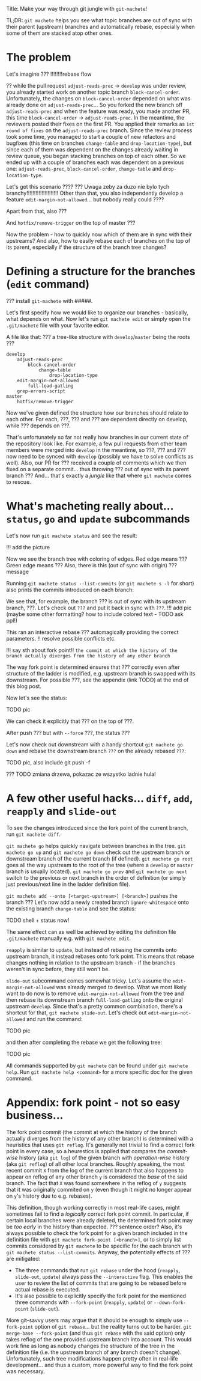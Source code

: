 Title: Make your way through git jungle with `git-machete`!

<and some jungle-related picture>

TL;DR: `git machete` helps you see what topic branches are out of sync with their parent (upstream) branches and automatically rebase, especially when some of them are stacked atop other ones.


# The problem


Let's imagine ??? !!!!!!!!rebase flow

?? while the pull request `adjust-reads-prec` -> `develop` was under review, you already started work on another topic branch `block-cancel-order`.
Unfortunately, the changes on `block-cancel-order` depended on what was already done on `adjust-reads-prec`...
So you forked the new branch off `adjust-reads-prec` and when the feature was ready, you made another PR, this time `block-cancel-order` -> `adjust-reads-prec`.
In the meantime, the reviewers posted their fixes on the first PR.
You applied their remarks as `1st round of fixes` on the `adjust-reads-prec` branch.
Since the review process took some time, you managed to start a couple of new refactors and bugfixes (this time on branches `change-table` and `drop-location-type`),
but since each of them was dependent on the changes already waiting in review queue, you began stacking branches on top of each other.
So we ended up with a couple of branches each was dependent on a previous one: `adjust-reads-prec`, `block-cancel-order`, `change-table` and `drop-location-type`.

Let's get this scenario ????
??? Uwaga zeby za duzo nie bylo tych branchy!!!!!!!!!!!!!!!!!!!!!
Other than that, you also independently develop a feature `edit-margin-not-allowed`... but nobody really could ????

Apart from that, also ???

And `hotfix/remove-trigger` on the top of master ???

Now the problem - how to quickly now which of them are in sync with their upstreams?
And also, how to easily rebase each of branches on the top of its parent, especially if the structure of the branch tree changes?


# Defining a structure for the branches (`edit` command)


??? install `git-machete` with #####.

Let's first specify how we would like to organize our branches - basically, what depends on what.
Now let's run `git machete edit` or simply open the `.git/machete` file with your favorite editor.

A file like that:
??? a tree-like structure with `develop`/`master` being the roots ???
```
develop
    adjust-reads-prec
        block-cancel-order
            change-table
                drop-location-type
    edit-margin-not-allowed
        full-load-gatling
    grep-errors-script
master
    hotfix/remove-trigger
```

Now we've given defined the structure how our branches should relate to each other.
For each, ???, ??? and ??? are dependent directly on develop, while ??? depends on ???.

That's unfortunately so far not really how branches in our current state of the repository look like.
For example, a few pull requests from other team members were merged into `develop` in the meantime,
so ???, ??? and ??? now need to be synced with `develop` (possibly we have to solve conflicts as well).
Also, our PR for ??? received a couple of comments which we then fixed on a separate commit... thus throwing ??? out of sync with its parent branch ???
And... that's exactly a _jungle_ like that where `git machete` comes to rescue.


# What's macheting really about... `status`, `go` and `update` subcommands


Let's now run `git machete status` and see the result:

!!! add the picture

Now we see the branch tree with coloring of edges.
Red edge means ???
Green edge means ???
Also, there is this (out of sync with origin) ??? message

Running `git machete status --list-commits` (or `git machete s -l` for short) also prints the commits introduced on each branch:

We see that, for example, the branch ??? is out of sync with its upstream branch, ???.
Let's check out `???` and put it back in sync with `???`.
!!! add pic (maybe some other formatting? how to include colored text - TODO ask ppl!)

This ran an interactive rebase ??? automagically providing the correct parameters. !! resolve possible conflicts etc.

!!! say sth about fork point!! `the commit at which the history of the branch actually diverges from the history of any other branch`

The way fork point is determined ensures that ??? correctly even after structure of the ladder is modified, e.g. upstream branch is swapped with its downstream.
For possible ???, see the appendix (link TODO) at the end of this blog post.

Now let's see the status:

TODO pic

We can check it explicitly that ??? on the top of ???.

After push ??? but with `--force` ???, the status ???

Let's now check out downstream with a handy shortcut `git machete go down` and rebase the downstream branch `???` on the already rebased `???`:

TODO pic, also include git push -f

??? TODO zmiana drzewa, pokazac ze wszystko ladnie hula!


# A few other useful hacks... `diff`, `add`, `reapply` and `slide-out`


To see the changes introduced since the fork point of the current branch, run `git machete diff`.

`git machete go` helps quickly navigate between branches in the tree.
`git machete go up` and `git machete go down` check out the upstream branch or downstream branch of the current branch (if defined).
`git machete go root` goes all the way upstream to the root of the tree (where a `develop` or `master` branch is usually located).
`git machete go prev` and `git machete go next` switch to the previous or next branch in the order of definition (or simply just previous/next line in the ladder definition file).

`git machete add --onto [<target-upstream>] [<branch>]` pushes the branch ???
Let's now add a newly created branch `ignore-whitespace` onto the existing branch `change-table` and see the status:

TODO shell + status now!

The same effect can as well be achieved by editing the definition file `.git/machete` manually e.g. with `git machete edit`.


`reapply` is similar to `update`, but instead of rebasing the commits onto upstream branch, it instead rebases onto fork point.
This means that rebase changes nothing in relation to the upstream branch - if the branches weren't in sync before, they still won't be.


`slide-out` subcommand comes somewhat tricky.
Let's assume the `edit-margin-not-allowed` was already merged to develop.
What we most likely want to do now is to remove `edit-margin-not-allowed` from the tree and then rebase its downstream branch `full-load-gatling`
onto the original upstream `develop`.
Since that's a pretty common combination, there's a shortcut for that, `git machete slide-out`.
Let's check out `edit-margin-not-allowed` and run the command:

TODO pic

and then after completing the rebase we get the following tree:

TODO pic

All commands supported by `git machete` can be found under `git machete help`.
Run `git machete help <command>` for a more specific doc for the given command.


# Appendix: fork point - not so easy business...


The fork point commit (the commit at which the history of the branch actually diverges from the history of any other branch) is determined with a heuristics that uses `git reflog`.
It's generally not trivial to find a correct fork point in every case, so a heurestics is applied that compares the *commit-wise* history (aka `git log`) of the given branch
with *operation-wise* history (aka `git reflog`) of all other local branches.
Roughly speaking, the most recent commit `X` from the log of the current branch that also happens to appear on reflog of any other branch `y` is considered the _base_ of the said branch.
The fact that `X` was found somewhere in the reflog of `y` suggests that it was originally commited on `y` (even though it might no longer appear on `y`'s history due to e.g. rebases).

This definition, though working correctly in most real-life cases, might sometimes fail to find a _logically_ correct fork point commit.
In particular, if certain local branches were already deleted, the determined fork point may be _too early_ in the history than expected.
??? sentence order?
Also, it's always possible to check the fork point for a given branch included in the definition file with `git machete fork-point [<branch>]`,
or to simply list commits considered by `git machete` to be specific for the each branch with `git machete status --list-commits`.
Anyway, the potentially effects of ??? are mitigated:
* The three commands that run `git rebase` under the hood (`reapply`, `slide-out`, `update`) always pass the `--interactive` flag.
  This enables the user to review the list of commits that are going to be rebased before actual rebase is executed.
* It's also possible to explicitly specify the fork point for the mentioned three commands with `--fork-point` (`reapply`, `update`) or `--down-fork-point` (`slide-out`).

More git-savvy users may argue that it should be enough to simply use `--fork-point` option of `git rebase`... but the reality turns out to be harder.
`git merge-base --fork-point` (and thus `git rebase` with the said option) only takes reflog of the one provided upstream branch into account.
This would work fine as long as nobody changes the structure of the tree in the definition file (i.e. the upstream branch of any branch doesn't change).
Unfortunately, such tree modifications happen pretty often in real-life development... and thus a custom, more powerful way to find the fork point was necessary.
